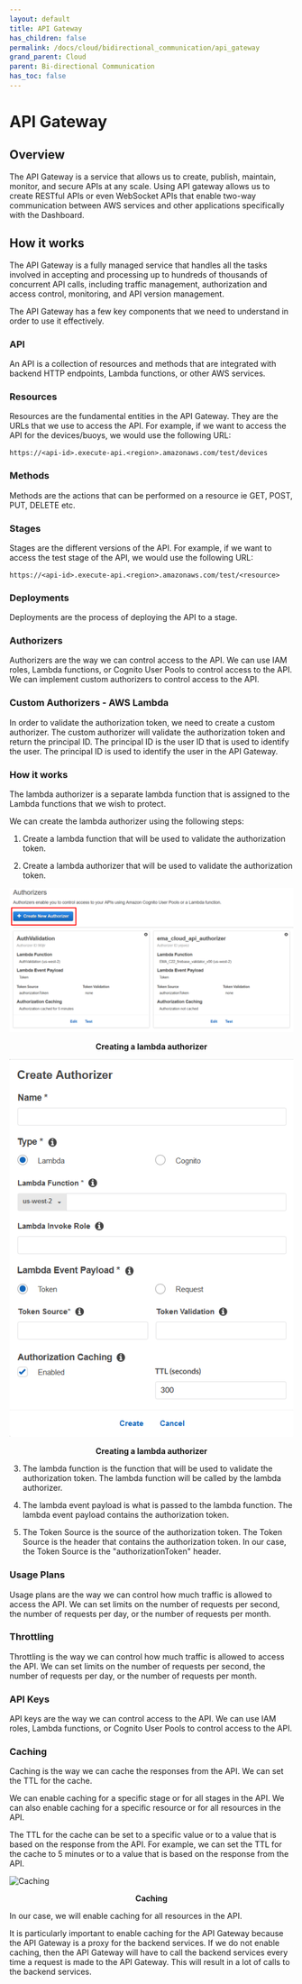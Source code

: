 ```yaml
---
layout: default
title: API Gateway
has_children: false
permalink: /docs/cloud/bidirectional_communication/api_gateway
grand_parent: Cloud
parent: Bi-directional Communication
has_toc: false
---
```


# API Gateway

## Overview

The API Gateway is a service that allows us to create, publish, maintain, monitor, and secure APIs at any scale. Using API gateway allows us to create RESTful APIs or even WebSocket APIs that enable two-way communication between AWS services and other applications specifically with the Dashboard.

## How it works

The API Gateway is a fully managed service that handles all the tasks involved in accepting and processing up to hundreds of thousands of concurrent API calls, including traffic management, authorization and access control, monitoring, and API version management. 

The API Gateway has a few key components that we need to understand in order to use it effectively.

### API

An API is a collection of resources and methods that are integrated with backend HTTP endpoints, Lambda functions, or other AWS services.

### Resources

Resources are the fundamental entities in the API Gateway. They are the URLs that we use to access the API. For example, if we want to access the API for the devices/buoys, we would use the following URL:

```
https://<api-id>.execute-api.<region>.amazonaws.com/test/devices
```

### Methods

Methods are the actions that can be performed on a resource ie GET, POST, PUT, DELETE etc. 

### Stages

Stages are the different versions of the API. For example, if we want to access the test stage of the API, we would use the following URL:

```
https://<api-id>.execute-api.<region>.amazonaws.com/test/<resource>
```

### Deployments

Deployments are the process of deploying the API to a stage. 

### Authorizers

Authorizers are the way we can control access to the API. We can use IAM roles, Lambda functions, or Cognito User Pools to control access to the API. We can implement custom authorizers to control access to the API.

### Custom Authorizers - AWS Lambda

In order to validate the authorization token, we need to create a custom authorizer. The custom authorizer will validate the authorization token and return the principal ID. The principal ID is the user ID that is used to identify the user. The principal ID is used to identify the user in the API Gateway.

### How it works

The lambda authorizer is a separate lambda function that is assigned to the Lambda functions that we wish to protect.

We can create the lambda authorizer using the following steps:

1. Create a lambda function that will be used to validate the authorization token.

2. Create a lambda authorizer that will be used to validate the authorization token.

![Creating a lambda authorizer](https://raw.githubusercontent.com/BCIT-Reseach-Long-Term-ISSP/bcit-reseach-long-term-issp.github.io/master/cloud/assets/bidirectional_comm/1_lambda_authorizer.png)
<figcaption align="center"><b>Creating a lambda authorizer</b></figcaption>

![Creating a lambda authorizer](https://raw.githubusercontent.com/BCIT-Reseach-Long-Term-ISSP/bcit-reseach-long-term-issp.github.io/master/cloud/assets/bidirectional_comm/2_lambda_authorizer.png)
<figcaption align="center"><b>Creating a lambda authorizer</b></figcaption>

3. The lambda function is the function that will be used to validate the authorization token. The lambda function will be called by the lambda authorizer.

4. The lambda event payload is what is passed to the lambda function. The lambda event payload contains the authorization token.

5. The Token Source is the source of the authorization token. The Token Source is the header that contains the authorization token. In our case, the Token Source is the "authorizationToken" header.


### Usage Plans

Usage plans are the way we can control how much traffic is allowed to access the API. We can set limits on the number of requests per second, the number of requests per day, or the number of requests per month.

### Throttling

Throttling is the way we can control how much traffic is allowed to access the API. We can set limits on the number of requests per second, the number of requests per day, or the number of requests per month.

### API Keys

API keys are the way we can control access to the API. We can use IAM roles, Lambda functions, or Cognito User Pools to control access to the API.

### Caching

Caching is the way we can cache the responses from the API. We can set the TTL for the cache.

We can enable caching for a specific stage or for all stages in the API. We can also enable caching for a specific resource or for all resources in the API.

The TTL for the cache can be set to a specific value or to a value that is based on the response from the API. For example, we can set the TTL for the cache to 5 minutes or to a value that is based on the response from the API.

![Caching](https://raw.githubusercontent.com/BCIT-Reseach-Long-Term-ISSP/bcit-reseach-long-term-issp.github.io/master/cloud/assets/bidirectional_comm/3_caching.png)
<figcaption align="center"><b>Caching</b></figcaption>

In our case, we will enable caching for all resources in the API.

It is particularly important to enable caching for the API Gateway because the API Gateway is a proxy for the backend services. If we do not enable caching, then the API Gateway will have to call the backend services every time a request is made to the API Gateway. This will result in a lot of calls to the backend services.



